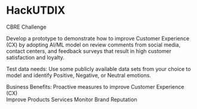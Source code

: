 # HackUTDIX

CBRE Challenge

Develop a prototype to demonstrate how to improve Customer Experience (CX) by adopting AI/ML model on review comments from social media, contact centers, and feedback surveys that result in high customer satisfaction and loyalty.  

Test data needs: Use some publicly available data sets from your choice to model and identify Positive, Negative, or Neutral emotions.   

Business Benefits: 
  Proactive measures to improve Customer Experience (CX)  
  Improve Products
  Services  Monitor Brand Reputation
  
  
 
